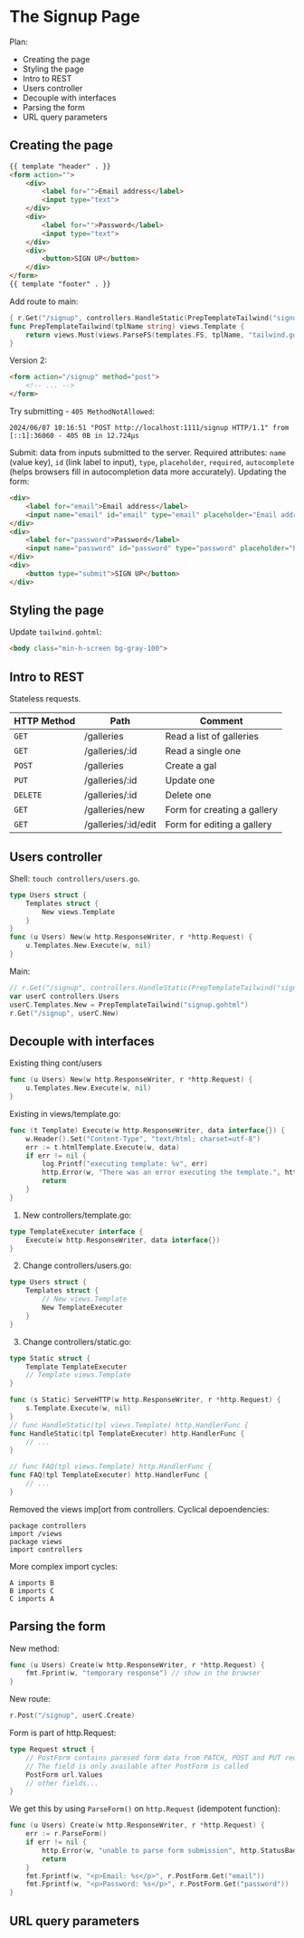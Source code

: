 # The Signup Page

Plan: 
* Creating the page
* Styling the page 
* Intro to REST 
* Users controller 
* Decouple with interfaces 
* Parsing the form
* URL query parameters

## Creating the page

```html
{{ template "header" . }}
<form action="">
    <div>
        <label for="">Email address</label>
        <input type="text">
    </div>
    <div>
        <label for="">Password</label>
        <input type="text">
    </div>
    <div>
        <button>SIGN UP</button>
    </div>
</form>
{{ template "footer" . }}
```
Add route to main: 
```go 
{ r.Get("/signup", controllers.HandleStatic(PrepTemplateTailwind("signup.gohtml"))) }
func PrepTemplateTailwind(tplName string) views.Template {
	return views.Must(views.ParseFS(templates.FS, tplName, "tailwind.gohtml"))
}
```
Version 2: 
```html
<form action="/signup" method="post">
    <!-- ... -->
</form>
```
Try submitting - `405 MethodNotAllowed`: 
```
2024/06/07 10:16:51 "POST http://localhost:1111/signup HTTP/1.1" from [::1]:36060 - 405 0B in 12.724µs
```
Submit: data from inputs submitted to the server. Required attributes: `name` (value key), `id` (link label to input), `type`, `placeholder`, `required`, `autocomplete` (helps browsers fill in autocompletion data more accurately).
Updating the form: 
```html
<div>
    <label for="email">Email address</label>
    <input name="email" id="email" type="email" placeholder="Email address" required  autocomplete="email" />
</div>
<div>
    <label for="password">Password</label>
    <input name="password" id="password" type="password" placeholder="Password" required />
</div>
<div>
    <button type="submit">SIGN UP</button>
</div>
```

## Styling the page 

Update `tailwind.gohtml`: 
```html
<body class="min-h-screen bg-gray-100">
```

## Intro to REST 

Stateless requests. 

HTTP Method | Path | Comment
---|---|---
`GET` | /galleries | Read a list of galleries 
`GET` | /galleries/:id | Read a single one 
`POST` | /galleries | Create a gal 
`PUT` | /galleries/:id | Update one
`DELETE` | /galleries/:id | Delete one  
`GET` | /galleries/new | Form for creating a gallery
`GET` | /galleries/:id/edit | Form for editing a gallery 


## Users controller 

Shell: `touch controllers/users.go`.  
```go
type Users struct {
	Templates struct { 
        New views.Template 
    }
}
func (u Users) New(w http.ResponseWriter, r *http.Request) {
	u.Templates.New.Execute(w, nil)
}
```
Main: 
```go
// r.Get("/signup", controllers.HandleStatic(PrepTemplateTailwind("signup.gohtml")))
var userC controllers.Users
userC.Templates.New = PrepTemplateTailwind("signup.gohtml")
r.Get("/signup", userC.New)
```

## Decouple with interfaces 
Existing thing cont/users
```go
func (u Users) New(w http.ResponseWriter, r *http.Request) {
	u.Templates.New.Execute(w, nil)
}
```
Existing in views/template.go:  
```go
func (t Template) Execute(w http.ResponseWriter, data interface{}) {
	w.Header().Set("Content-Type", "text/html; charset=utf-8")
	err := t.htmlTemplate.Execute(w, data)
	if err != nil {
		log.Printf("executing template: %v", err)
		http.Error(w, "There was an error executing the template.", http.StatusInternalServerError)
		return
	}
}
```
1. New controllers/template.go: 
```go
type TemplateExecuter interface {
	Execute(w http.ResponseWriter, data interface{})
}
```
2. Change controllers/users.go: 
```go
type Users struct {
	Templates struct {
		// New views.Template
		New TemplateExecuter
	}
}
```
3. Change controllers/static.go:  
```go
type Static struct {
	Template TemplateExecuter
	// Template views.Template
}

func (s Static) ServeHTTP(w http.ResponseWriter, r *http.Request) {
	s.Template.Execute(w, nil)
}
// func HandleStatic(tpl views.Template) http.HandlerFunc {
func HandleStatic(tpl TemplateExecuter) http.HandlerFunc {
	// ...
}

// func FAQ(tpl views.Template) http.HandlerFunc {
func FAQ(tpl TemplateExecuter) http.HandlerFunc {
	// ...
}
```
Removed the views imp[ort from controllers.
Cyclical depoendencies: 
```
package controllers
import /views
package views
import controllers 
```
More complex import cycles:
```
A imports B
B imports C
C imports A
```


## Parsing the form 

New method: 
```go
func (u Users) Create(w http.ResponseWriter, r *http.Request) {
	fmt.Fprint(w, "temporary response") // show in the browser
}
```
New route: 
```go
r.Post("/signup", userC.Create)
```
Form is part of http.Request: 
```go
type Request struct {
	// PostForm contains paresed form data from PATCH, POST and PUT requests
	// The field is only available after PostForm is called
	PostForm url.Values 
	// other fields...
}
```
We get this by using `ParseForm()` on `http.Request` (idempotent function):
```go
func (u Users) Create(w http.ResponseWriter, r *http.Request) {
	err := r.ParseForm()
	if err != nil {
		http.Error(w, "unable to parse form submission", http.StatusBadRequest)
		return
	}
	fmt.Fprintf(w, "<p>Email: %s</p>", r.PostForm.Get("email"))
	fmt.Fprintf(w, "<p>Password: %s</p>", r.PostForm.Get("password"))
}
```


## URL query parameters
